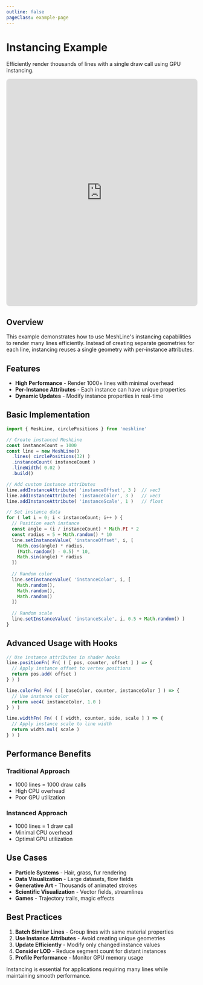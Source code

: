 ```yaml
---
outline: false
pageClass: example-page
---
```


# Instancing Example

Efficiently render thousands of lines with a single draw call using GPU instancing.

<iframe src="https://meshlines.netlify.app/examples/gpu-instance?noMenu" width="100%" height="600" style="border: 1px solid #ddd; border-radius: 8px;"></iframe>

## Overview

This example demonstrates how to use MeshLine's instancing capabilities to render many lines efficiently. Instead of creating separate geometries for each line, instancing reuses a single geometry with per-instance attributes.

## Features

- **High Performance** - Render 1000+ lines with minimal overhead
- **Per-Instance Attributes** - Each instance can have unique properties
- **Dynamic Updates** - Modify instance properties in real-time

## Basic Implementation

```javascript
import { MeshLine, circlePositions } from 'meshline'

// Create instanced MeshLine
const instanceCount = 1000
const line = new MeshLine()
  .lines( circlePositions(32) )
  .instanceCount( instanceCount )
  .lineWidth( 0.02 )
  .build()

// Add custom instance attributes
line.addInstanceAttribute( 'instanceOffset', 3 )  // vec3
line.addInstanceAttribute( 'instanceColor', 3 )   // vec3
line.addInstanceAttribute( 'instanceScale', 1 )   // float

// Set instance data
for ( let i = 0; i < instanceCount; i++ ) {
  // Position each instance
  const angle = (i / instanceCount) * Math.PI * 2
  const radius = 5 + Math.random() * 10
  line.setInstanceValue( 'instanceOffset', i, [
    Math.cos(angle) * radius,
    (Math.random() - 0.5) * 10,
    Math.sin(angle) * radius
  ])
  
  // Random color
  line.setInstanceValue( 'instanceColor', i, [
    Math.random(),
    Math.random(), 
    Math.random()
  ])
  
  // Random scale
  line.setInstanceValue( 'instanceScale', i, 0.5 + Math.random() )
}
```

## Advanced Usage with Hooks

```javascript
// Use instance attributes in shader hooks
line.positionFn( Fn( ( [ pos, counter, offset ] ) => {
  // Apply instance offset to vertex positions
  return pos.add( offset )
} ) )

line.colorFn( Fn( ( [ baseColor, counter, instanceColor ] ) => {
  // Use instance color
  return vec4( instanceColor, 1.0 )
} ) )

line.widthFn( Fn( ( [ width, counter, side, scale ] ) => {
  // Apply instance scale to line width
  return width.mul( scale )
} ) )
```

## Performance Benefits

### Traditional Approach
- 1000 lines = 1000 draw calls
- High CPU overhead
- Poor GPU utilization

### Instanced Approach  
- 1000 lines = 1 draw call
- Minimal CPU overhead
- Optimal GPU utilization

## Use Cases

- **Particle Systems** - Hair, grass, fur rendering
- **Data Visualization** - Large datasets, flow fields
- **Generative Art** - Thousands of animated strokes
- **Scientific Visualization** - Vector fields, streamlines
- **Games** - Trajectory trails, magic effects

## Best Practices

1. **Batch Similar Lines** - Group lines with same material properties
2. **Use Instance Attributes** - Avoid creating unique geometries
3. **Update Efficiently** - Modify only changed instance values
4. **Consider LOD** - Reduce segment count for distant instances
5. **Profile Performance** - Monitor GPU memory usage

Instancing is essential for applications requiring many lines while maintaining smooth performance.